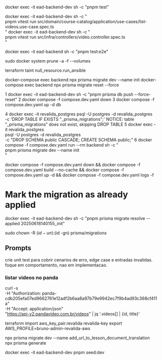 docker exec -it ead-backend-dev sh -c "pnpm test"

docker exec -it ead-backend-dev sh -c "\
 pnpm vitest run src/domain/course-catalog/application/use-cases/list-videos.use-case.spec.ts\
"
docker exec -it ead-backend-dev sh -c "\
 pnpm vitest run src/infra/controllers/video.controller.spec.ts\
"

docker exec -it ead-backend sh -c "pnpm test:e2e"

sudo docker system prune -a -f --volumes

terraform taint null_resource.run_ansible

docker-compose exec backend npx prisma migrate dev --name init
docker-compose exec backend npx prisma migrate reset --force

1 docker exec -it ead-backend-dev sh -c "pnpm prisma db push --force-reset"
2 docker compose -f compose.dev.yaml down
3 docker compose -f compose.dev.yaml up -d db

4 docker exec -it revalida_postgres psql -U postgres -d revalida_postgres \
 -c 'DROP TABLE IF EXISTS "\_prisma_migrations";'
NOTICE: table "\_prisma_migrations" does not exist, skipping
DROP TABLE
5 docker exec -it revalida_postgres \
 psql -U postgres -d revalida_postgres \
 -c "DROP SCHEMA public CASCADE; CREATE SCHEMA public;"
6 docker compose -f compose.dev.yaml run --rm backend sh -c "\
 pnpm prisma migrate dev --name init \
"

docker compose -f compose.dev.yaml down && docker compose -f compose.dev.yaml build --no-cache && docker compose -f compose.dev.yaml up -d && docker compose -f compose.dev.yaml logs -f

# Mark the migration as already applied

docker exec -it ead-backend-dev sh -c "pnpm prisma migrate resolve --applied 20250618140155_init"

sudo chown -R $(id -un):$(id -gn) prisma/migrations

## Prompts

crie unit test para cobrir cenarios de erro, edge case e entradas invalidas. foque em comportamento, nao em implementacao.

### listar videos no panda

curl -s \
 -H "Authorization: panda-cdb205efa07ed9662761e12adf2b6aa8a97b79e9942ec7f9b4ad93c368cf411a" \
 -H "Accept: application/json" \
 "https://api-v2.pandavideo.com.br/videos" | jq '.videos[] | {id, title}'

terraform import aws_key_pair.revalida revalida-key
export AWS_PROFILE=bruno-admin-revalida-aws

npx prisma migrate dev --name add_url_to_lesson_document_translation
npx prisma generate

docker exec -it ead-backend-dev pnpm seed:dev
